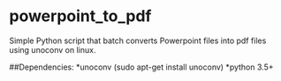 # powerpoint_to_pdf
Simple Python script that batch converts Powerpoint files into pdf files using unoconv on linux.

##Dependencies:
*unoconv (sudo apt-get install unoconv)
*python 3.5+

